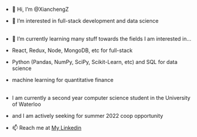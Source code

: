 - 👋 Hi, I’m @XianchengZ
- 👀 I’m interested in full-stack development and data science
<br>    </br>
- 🌱 I’m currently learning many stuff towards the fields I am interested in...
- React, Redux, Node, MongoDB, etc for full-stack
- Python (Pandas, NumPy, SciPy, Scikit-Learn, etc) and SQL for data science
- machine learning for quantitative finance
<br>    </br>

- I am currently a second year computer science student in the University of Waterloo
- and I am actively seeking for summer 2022 coop opportunity
- 📫  Reach me at <a href="https://www.linkedin.com/in/xiancheng-andrew-zang-4178b61b5/" target="_top">My Linkedin</a>


<!---
XianchengZ/XianchengZ is a ✨ special ✨ repository because its `README.md` (this file) appears on your GitHub profile.
You can click the Preview link to take a look at your changes.
--->
